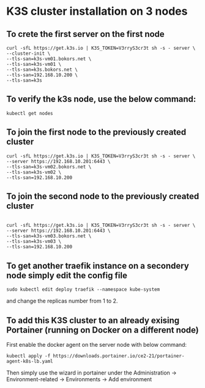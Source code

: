 # K3S cluster installation on 3 nodes

## To crete the first server on the first node
```
curl -sfL https://get.k3s.io | K3S_TOKEN=V3rryS3cr3t sh -s - server \
--cluster-init \
--tls-san=k3s-vm01.bokors.net \
--tls-san=k3s-vm01 \
--tls-san=k3s.bokors.net \
--tls-san=192.168.10.200 \
--tls-san=k3s
```

## To verify the k3s node, use the below command:

`kubectl get nodes`

## To join the first node to the previously created cluster
```
curl -sfL https://get.k3s.io | K3S_TOKEN=V3rryS3cr3t sh -s - server \
--server https://192.168.10.201:6443 \
--tls-san=k3s-vm02.bokors.net \
--tls-san=k3s-vm02 \
--tls-san=192.168.10.200

```

## To join the second node to the previously created cluster
```

curl -sfL https://get.k3s.io | K3S_TOKEN=V3rryS3cr3t sh -s - server \
--server https://192.168.10.201:6443 \
--tls-san=k3s-vm03.bokors.net \
--tls-san=k3s-vm03 \
--tls-san=192.168.10.200

```
## To get another traefik instance on a secondery node simply edit the config file

`sudo kubectl edit deploy traefik --namespace kube-system`  

and change the replicas number from 1 to 2.

## To add this K3S cluster to an already exising Portainer (running on Docker on a different node)

First enable the docker agent on the server node with below command:
``` 
kubectl apply -f https://downloads.portainer.io/ce2-21/portainer-agent-k8s-lb.yaml
```

Then simply use the wizard in portainer under the Administration \-> Environment-related \-> Environments \-> Add environment
